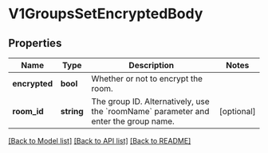 # V1GroupsSetEncryptedBody

## Properties
Name | Type | Description | Notes
------------ | ------------- | ------------- | -------------
**encrypted** | **bool** | Whether or not to encrypt the room. | 
**room_id** | **string** | The group ID. Alternatively, use the &#x60;roomName&#x60; parameter and enter the group name. | [optional] 

[[Back to Model list]](../../README.md#documentation-for-models) [[Back to API list]](../../README.md#documentation-for-api-endpoints) [[Back to README]](../../README.md)

